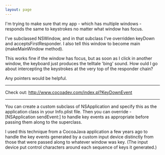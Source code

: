 ```yaml
---
layout: page
---
```




I'm trying to make sure that my app - which has multiple windows - responds the same to keystrokes no matter what window has focus.

I've subclassed NSWindow, and in that subclass I've overridden keyDown and acceptsFirstResponder. I also tell this window to become main (makeMainWindow method).

This works fine if the window has focus, but as soon as I click in another window, the keyboard just produces the telltale 'bing' sound. How ould I go about intercepting the keystrokes at the very top of the responder chain?

Any pointers would be helpful.

----

Check out:
http://www.cocoadev.com/index.pl?KeyDownEvent

----

You can create a custom subclass of NSApplication and specify this as the application class in your Info.plist file.  Then you can override -[NSApplication sendEvent:] to handle key events as appropriate before passing them along to the superclass.

I used this technique from a CocoaJava application a few years ago to handle the key events generated by a custom input device distinctly from those that were passed along to whatever window was key.  (The input device put control characters around each sequence of keys it generated.)
